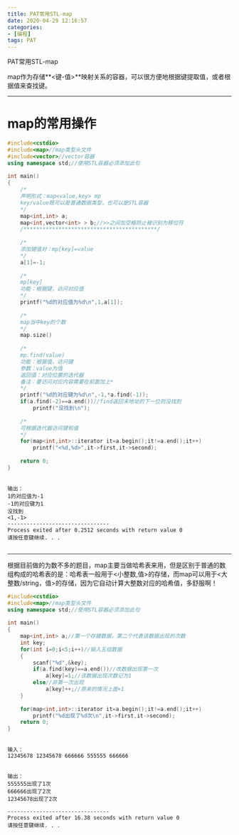 ```yaml
---
title: PAT常用STL-map
date: 2020-04-29 12:16:57
categories:
- [编程]
tags: PAT
---
```


PAT常用STL-map

map作为存储**<键-值>**映射关系的容器，可以很方便地根据键提取值，或者根据值来查找键。

------

# map的常用操作

```cpp
#include<cstdio>
#include<map>//map类型头文件
#include<vector>//vector容器 
using namespace std;//使用STL容器必须添加此句 
 
int main()
{
	/*
	声明形式：map<value,key> mp 
	key/value既可以是普通数据类型，也可以是STL容器 
	*/
	map<int,int> a;
	map<int,vector<int> > b;//>>之间加空格防止被识别为移位符
	/******************************************/
	
	/*
	添加键值对：mp[key]=value 
	*/
	a[1]=-1;
	
	/*
	mp[key] 
	功能：根据键，访问对应值
	*/
	printf("%d的对应值为%d\n",1,a[1]);
	
    /*
    map当中key的个数
    */
    map.size()
    
	/*
	mp.find(value)
	功能：根据值，访问键
	参数：value为值 
	返回值：对应位置的迭代器 
	备注：要访问对应内容需要在前面加上* 
	*/
	printf("%d的对应键为%d\n",-1,*a.find(-1));
	if(a.find(-2)==a.end())//find返回末地址的下一位则没找到 
		printf("没找到\n");
	
	/*
	可根据迭代器访问键和值 
	*/
	for(map<int,int>::iterator it=a.begin();it!=a.end();it++)
		printf("<%d,%d>",it->first,it->second);
	
	return 0;
}
```

![点击并拖拽以移动](data:image/gif;base64,R0lGODlhAQABAPABAP///wAAACH5BAEKAAAALAAAAAABAAEAAAICRAEAOw==)



```
输出：
1的对应值为-1
-1的对应键为1
没找到
<1,-1>
--------------------------------
Process exited after 0.2512 seconds with return value 0
请按任意键继续. . .
```

![点击并拖拽以移动](data:image/gif;base64,R0lGODlhAQABAPABAP///wAAACH5BAEKAAAALAAAAAABAAEAAAICRAEAOw==)

------

根据目前做的为数不多的题目，map主要当做哈希表来用，但是区别于普通的数组构成的哈希表的是：哈希表一般用于<小整数,值>的存储，而map可以用于<大整数/string，值>的存储，因为它自动计算大整数对应的哈希值，多舒服啊！

```cpp
#include<cstdio>
#include<map>//map类型头文件
using namespace std;//使用STL容器必须添加此句 
 
int main()
{
	map<int,int> a;//第一个存键数据，第二个代表该数据出现的次数 
	int key;
	for(int i=0;i<5;i++)//输入五组数据
	{
		scanf("%d",&key);
		if(a.find(key)==a.end())//改数据出现第一次
			a[key]=1;//该数据出现次数记为1
		else//非第一次出现 
			a[key]++;//原来的情况上面+1 
	}
	
	for(map<int,int>::iterator it=a.begin();it!=a.end();it++)
		printf("%d出现了%d次\n",it->first,it->second);
	return 0;
}
```

![点击并拖拽以移动](data:image/gif;base64,R0lGODlhAQABAPABAP///wAAACH5BAEKAAAALAAAAAABAAEAAAICRAEAOw==)

```
输入：
12345678 12345678 666666 555555 666666
```

![点击并拖拽以移动](data:image/gif;base64,R0lGODlhAQABAPABAP///wAAACH5BAEKAAAALAAAAAABAAEAAAICRAEAOw==)

```
输出：
555555出现了1次
666666出现了2次
12345678出现了2次

--------------------------------
Process exited after 16.38 seconds with return value 0
请按任意键继续. . .
```

![点击并拖拽以移动](data:image/gif;base64,R0lGODlhAQABAPABAP///wAAACH5BAEKAAAALAAAAAABAAEAAAICRAEAOw==)